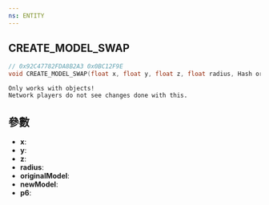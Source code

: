 ```yaml
---
ns: ENTITY
---
```

## CREATE_MODEL_SWAP

```c
// 0x92C47782FDA8B2A3 0x0BC12F9E
void CREATE_MODEL_SWAP(float x, float y, float z, float radius, Hash originalModel, Hash newModel, BOOL p6);
```

```
Only works with objects!  
Network players do not see changes done with this.  
```

## 參數
* **x**: 
* **y**: 
* **z**: 
* **radius**: 
* **originalModel**: 
* **newModel**: 
* **p6**: 

